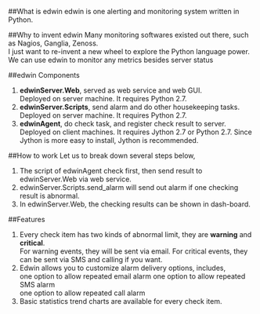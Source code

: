 ##What is edwin
edwin is one alerting and monitoring system written in Python. 


##Why to invent edwin
Many monitoring softwares existed out there, such as Nagios, Ganglia, Zenoss.   
I just want to re-invent a new wheel to explore the Python language power. 
We can use edwin to monitor any metrics besides server status  


##edwin Components  
1. **edwinServer.Web**, served as web service and web GUI.  
   Deployed on server machine. It requires Python 2.7.  
2. **edwinServer.Scripts**, send alarm and do other housekeeping tasks.  
   Deployed on server machine. It requires Python 2.7. 
3. **edwinAgent**, do check task, and register check result to server.   
   Deployed on client machines. It requires Jython 2.7 or Python 2.7. Since Jython is more easy to install, Jython is recommended. 


##How to work
Let us to break down several steps below,    
1. The script of edwinAgent check first, then send result to edwinServer.Web via web service.    
2. edwinServer.Scripts.send_alarm will send out alarm if one checking result is abnormal.    
3. In edwinServer.Web, the checking results can be shown in dash-board.   


##Features
1. Every check item has two kinds of abnormal limit, they are **warning** and **critical**.  
   For warning events, they will be sent via email.
   For critical events, they can be sent via SMS and calling if you want.    
2. Edwin allows you to customize alarm delivery options, includes,  
   one option to allow repeated email alarm 
   one option to allow repeated SMS alarm  
   one option to allow repeated call alarm  
3. Basic statistics trend charts are available for every check item.






   
    




  